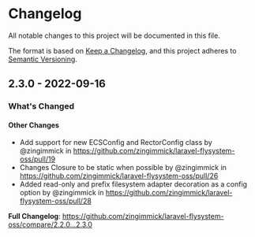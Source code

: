 # Changelog

All notable changes to this project will be documented in this file.

The format is based on [Keep a Changelog](https://keepachangelog.com/en/1.0.0/),
and this project adheres to [Semantic Versioning](https://semver.org/spec/v2.0.0.html).

<!-- changelog-linker -->
## 2.3.0 - 2022-09-16

<!-- Release notes generated using configuration in .github/release.yml at master -->
### What's Changed

#### Other Changes

- Add support for new ECSConfig and RectorConfig class by @zingimmick in https://github.com/zingimmick/laravel-flysystem-oss/pull/19
- Changes Closure to be static when possible by @zingimmick in https://github.com/zingimmick/laravel-flysystem-oss/pull/26
- Added read-only and prefix filesystem adapter decoration as a config option by @zingimmick in https://github.com/zingimmick/laravel-flysystem-oss/pull/28

**Full Changelog**: https://github.com/zingimmick/laravel-flysystem-oss/compare/2.2.0...2.3.0

